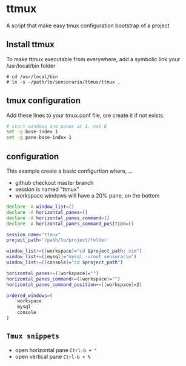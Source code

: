 # ttmux

A script that make easy tmux configuration bootstrap of a project

## Install ttmux

To make ttmux executable from everywhere, add a symbolic link your /usr/local/bin folder

    # cd /usr/local/bin
    # ln -s ~/path/to/sensorario/ttmux/ttmux .

## tmux configuration

Add these lines to your tmux.conf file, ore create it if not exists.

```bash
# start windows and panes at 1, not 0
set -g base-index 1
set -g pane-base-index 1
```

## configuration

This example create a basic configurtion where, ...

 - github checkout master branch
 - session is named "ttmux"
 - workspace windows will have a 20% pane, on the bottom

```bash
declare -A window_list=()
declare -A horizontal_panes=()
declare -A horizontal_panes_command=()
declare -A horizontal_panes_command_position=()

session_name="ttmux"
project_path='/path/to/project/folder'

window_list+=([workspace]="cd $project_path; vim")
window_list+=([mysql]="mysql -uroot sensorario")
window_list+=([console]="cd $project_path")

horizontal_panes+=([workspace]="")
horizontal_panes_command+=([workspace]="")
horizontal_panes_command_position+=([workspace]=2)

ordered_windows=(
    workspace
    mysql
    console
)
```

## `Tmux snippets`

 - open horizontal pane `Ctrl-b + "`
 - open vertical pane `Ctrl-b + %`
